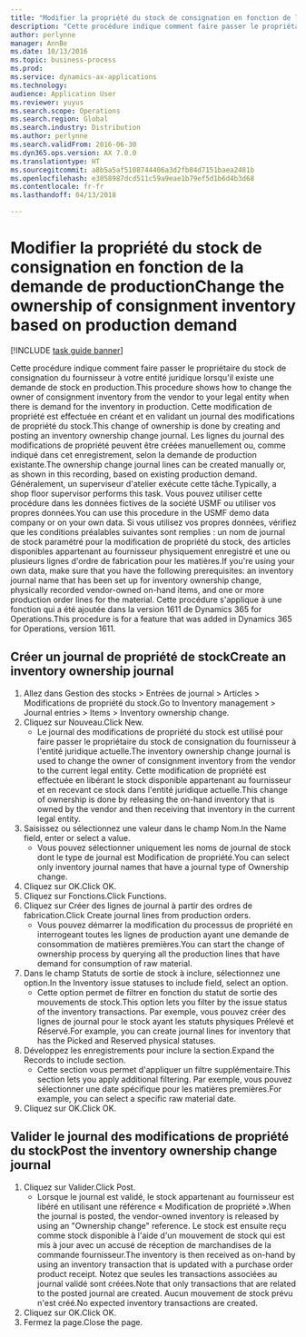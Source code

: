```yaml
---
title: "Modifier la propriété du stock de consignation en fonction de la demande de production"
description: "Cette procédure indique comment faire passer le propriétaire du stock de consignation du fournisseur à votre entité juridique lorsqu'il existe une demande de stock en production."
author: perlynne
manager: AnnBe
ms.date: 10/13/2016
ms.topic: business-process
ms.prod: 
ms.service: dynamics-ax-applications
ms.technology: 
audience: Application User
ms.reviewer: yuyus
ms.search.scope: Operations
ms.search.region: Global
ms.search.industry: Distribution
ms.author: perlynne
ms.search.validFrom: 2016-06-30
ms.dyn365.ops.version: AX 7.0.0
ms.translationtype: HT
ms.sourcegitcommit: a8b5a5af5108744406a3d2fb84d7151baea2481b
ms.openlocfilehash: e3058987dcd511c59a9eae1b79ef5d1b6d4b3d68
ms.contentlocale: fr-fr
ms.lasthandoff: 04/13/2018

---
```

# <a name="change-the-ownership-of-consignment-inventory-based-on-production-demand"></a><span data-ttu-id="9d011-103">Modifier la propriété du stock de consignation en fonction de la demande de production</span><span class="sxs-lookup"><span data-stu-id="9d011-103">Change the ownership of consignment inventory based on production demand</span></span>

[!INCLUDE [task guide banner](../../includes/task-guide-banner.md)]

<span data-ttu-id="9d011-104">Cette procédure indique comment faire passer le propriétaire du stock de consignation du fournisseur à votre entité juridique lorsqu'il existe une demande de stock en production.</span><span class="sxs-lookup"><span data-stu-id="9d011-104">This procedure shows how to change the owner of consignment inventory from the vendor to your legal entity when there is demand for the inventory in production.</span></span> <span data-ttu-id="9d011-105">Cette modification de propriété est effectuée en créant et en validant un journal des modifications de propriété du stock.</span><span class="sxs-lookup"><span data-stu-id="9d011-105">This change of ownership is done by creating and posting an inventory ownership change journal.</span></span> <span data-ttu-id="9d011-106">Les lignes du journal des modifications de propriété peuvent être créées manuellement ou, comme indiqué dans cet enregistrement, selon la demande de production existante.</span><span class="sxs-lookup"><span data-stu-id="9d011-106">The ownership change journal lines can be created manually or, as shown in this recording, based on existing production demand.</span></span> <span data-ttu-id="9d011-107">Généralement, un superviseur d'atelier exécute cette tâche.</span><span class="sxs-lookup"><span data-stu-id="9d011-107">Typically, a shop floor supervisor performs this task.</span></span> <span data-ttu-id="9d011-108">Vous pouvez utiliser cette procédure dans les données fictives de la société USMF ou utiliser vos propres données.</span><span class="sxs-lookup"><span data-stu-id="9d011-108">You can use this procedure in the USMF demo data company or on your own data.</span></span> <span data-ttu-id="9d011-109">Si vous utilisez vos propres données, vérifiez que les conditions préalables suivantes sont remplies : un nom de journal de stock paramétré pour la modification de propriété du stock, des articles disponibles appartenant au fournisseur physiquement enregistré et une ou plusieurs lignes d'ordre de fabrication pour les matières.</span><span class="sxs-lookup"><span data-stu-id="9d011-109">If you're using your own data, make sure that you have the following prerequisites: an inventory journal name that has been set up for inventory ownership change, physically recorded vendor-owned on-hand items, and one or more production order lines for the material.</span></span> <span data-ttu-id="9d011-110">Cette procédure s'applique à une fonction qui a été ajoutée dans la version 1611 de Dynamics 365 for Operations.</span><span class="sxs-lookup"><span data-stu-id="9d011-110">This procedure is for a feature that was added in Dynamics 365 for Operations, version 1611.</span></span>


## <a name="create-an-inventory-ownership-journal"></a><span data-ttu-id="9d011-111">Créer un journal de propriété de stock</span><span class="sxs-lookup"><span data-stu-id="9d011-111">Create an inventory ownership journal</span></span>
1. <span data-ttu-id="9d011-112">Allez dans Gestion des stocks > Entrées de journal > Articles > Modifications de propriété du stock.</span><span class="sxs-lookup"><span data-stu-id="9d011-112">Go to Inventory management > Journal entries > Items > Inventory ownership change.</span></span>
2. <span data-ttu-id="9d011-113">Cliquez sur Nouveau.</span><span class="sxs-lookup"><span data-stu-id="9d011-113">Click New.</span></span>
    * <span data-ttu-id="9d011-114">Le journal des modifications de propriété du stock est utilisé pour faire passer le propriétaire du stock de consignation du fournisseur à l'entité juridique actuelle.</span><span class="sxs-lookup"><span data-stu-id="9d011-114">The inventory ownership change journal is used to change the owner of consignment inventory from the vendor to the current legal entity.</span></span> <span data-ttu-id="9d011-115">Cette modification de propriété est effectuée en libérant le stock disponible appartenant au fournisseur et en recevant ce stock dans l'entité juridique actuelle.</span><span class="sxs-lookup"><span data-stu-id="9d011-115">This change of ownership is done by releasing the on-hand inventory that is owned by the vendor and then receiving that inventory in the current legal entity.</span></span>  
3. <span data-ttu-id="9d011-116">Saisissez ou sélectionnez une valeur dans le champ Nom.</span><span class="sxs-lookup"><span data-stu-id="9d011-116">In the Name field, enter or select a value.</span></span>
    * <span data-ttu-id="9d011-117">Vous pouvez sélectionner uniquement les noms de journal de stock dont le type de journal est Modification de propriété.</span><span class="sxs-lookup"><span data-stu-id="9d011-117">You can select only inventory journal names that have a journal type of Ownership change.</span></span>  
4. <span data-ttu-id="9d011-118">Cliquez sur OK.</span><span class="sxs-lookup"><span data-stu-id="9d011-118">Click OK.</span></span>
5. <span data-ttu-id="9d011-119">Cliquez sur Fonctions.</span><span class="sxs-lookup"><span data-stu-id="9d011-119">Click Functions.</span></span>
6. <span data-ttu-id="9d011-120">Cliquez sur Créer des lignes de journal à partir des ordres de fabrication.</span><span class="sxs-lookup"><span data-stu-id="9d011-120">Click Create journal lines from production orders.</span></span>
    * <span data-ttu-id="9d011-121">Vous pouvez démarrer la modification du processus de propriété en interrogeant toutes les lignes de production ayant une demande de consommation de matières premières.</span><span class="sxs-lookup"><span data-stu-id="9d011-121">You can start the change of ownership process by querying all the production lines that have demand for consumption of raw material.</span></span>  
7. <span data-ttu-id="9d011-122">Dans le champ Statuts de sortie de stock à inclure, sélectionnez une option.</span><span class="sxs-lookup"><span data-stu-id="9d011-122">In the Inventory issue statuses to include field, select an option.</span></span>
    * <span data-ttu-id="9d011-123">Cette option permet de filtrer en fonction du statut de sortie des mouvements de stock.</span><span class="sxs-lookup"><span data-stu-id="9d011-123">This option lets you filter by the issue status of the inventory transactions.</span></span> <span data-ttu-id="9d011-124">Par exemple, vous pouvez créer des lignes de journal pour le stock ayant les statuts physiques Prélevé et Réservé.</span><span class="sxs-lookup"><span data-stu-id="9d011-124">For example, you can create journal lines for inventory that has the Picked and Reserved physical statuses.</span></span>  
8. <span data-ttu-id="9d011-125">Développez les enregistrements pour inclure la section.</span><span class="sxs-lookup"><span data-stu-id="9d011-125">Expand the Records to include section.</span></span>
    * <span data-ttu-id="9d011-126">Cette section vous permet d'appliquer un filtre supplémentaire.</span><span class="sxs-lookup"><span data-stu-id="9d011-126">This section lets you apply additional filtering.</span></span> <span data-ttu-id="9d011-127">Par exemple, vous pouvez sélectionner une date spécifique pour les matières premières.</span><span class="sxs-lookup"><span data-stu-id="9d011-127">For example, you can select a specific raw material date.</span></span>  
9. <span data-ttu-id="9d011-128">Cliquez sur OK.</span><span class="sxs-lookup"><span data-stu-id="9d011-128">Click OK.</span></span>

## <a name="post-the-inventory-ownership-change-journal"></a><span data-ttu-id="9d011-129">Valider le journal des modifications de propriété du stock</span><span class="sxs-lookup"><span data-stu-id="9d011-129">Post the inventory ownership change journal</span></span>
1. <span data-ttu-id="9d011-130">Cliquez sur Valider.</span><span class="sxs-lookup"><span data-stu-id="9d011-130">Click Post.</span></span>
    * <span data-ttu-id="9d011-131">Lorsque le journal est validé, le stock appartenant au fournisseur est libéré en utilisant une référence « Modification de propriété ».</span><span class="sxs-lookup"><span data-stu-id="9d011-131">When the journal is posted, the vendor-owned inventory is released by using an "Ownership change" reference.</span></span> <span data-ttu-id="9d011-132">Le stock est ensuite reçu comme stock disponible à l'aide d'un mouvement de stock qui est mis à jour avec un accusé de réception de marchandises de la commande fournisseur.</span><span class="sxs-lookup"><span data-stu-id="9d011-132">The inventory is then received as on-hand by using an inventory transaction that is updated with a purchase order product receipt.</span></span> <span data-ttu-id="9d011-133">Notez que seules les transactions associées au journal validé sont créées.</span><span class="sxs-lookup"><span data-stu-id="9d011-133">Note that only transactions that are related to the posted journal are created.</span></span> <span data-ttu-id="9d011-134">Aucun mouvement de stock prévu n'est créé.</span><span class="sxs-lookup"><span data-stu-id="9d011-134">No expected inventory transactions are created.</span></span>  
2. <span data-ttu-id="9d011-135">Cliquez sur OK.</span><span class="sxs-lookup"><span data-stu-id="9d011-135">Click OK.</span></span>
3. <span data-ttu-id="9d011-136">Fermez la page.</span><span class="sxs-lookup"><span data-stu-id="9d011-136">Close the page.</span></span>

